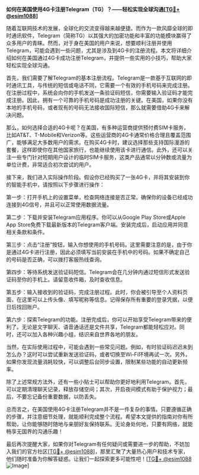 **如何在美国使用4G卡注册Telegram（TG）？——轻松实现全球沟通[[TG💪+ @esim1088](https://t.me/s/esim1088)]**

随着互联网技术的发展，全球化的交流变得越来越便捷。而作为一款风靡全球的即时通讯软件，Telegram（简称TG）以其强大的加密功能和丰富的功能模块赢得了众多用户的青睐。然而，对于身在美国的用户来说，想要顺利注册并使用Telegram，可能会遇到一些问题，尤其是涉及到4G卡的注册流程。本文将详细介绍如何在美国通过4G卡成功注册Telegram，并提供一些实用的小技巧，帮助大家轻松实现全球沟通。

首先，我们需要了解Telegram的基本注册流程。Telegram是一款基于互联网的即时通讯工具，与传统的短信或电话不同，它需要一个有效的手机号码来完成注册。在注册过程中，系统会向你的手机发送一条验证码短信，你需要输入验证码才能完成注册。因此，拥有一个可靠的手机号码是成功注册的关键。在美国，如果你没有本地的手机号码，或者现有的号码无法接收国际短信，那么就需要借助4G卡来解决问题。

那么，如何选择合适的4G卡呢？在美国，有多种运营商提供预付费SIM卡服务，比如AT&T、T-Mobile和Verizon等。这些运营商的4G卡通常价格合理且覆盖范围广，能够满足大多数用户的需求。在购买4G卡时，建议选择那些支持国际漫游的套餐，这样即使你在其他国家旅行，也能继续使用该卡进行通信。此外，还可以关注一些专门针对短期用户设计的临时SIM卡服务，这类产品通常以分钟数或流量为单位计费，非常适合初次尝试的用户。

接下来，我们进入实际操作阶段。假设你已经购买了一张4G卡，并将其安装到你的智能手机中，请按照以下步骤进行操作：

第一步：打开手机上的设置菜单，检查网络连接是否正常。确保你的设备已经成功连接到4G信号，并且可以正常使用数据流量。

第二步：下载并安装Telegram应用程序。你可以从Google Play Store或Apple App Store免费下载最新版本的Telegram客户端。安装完成后，启动应用并同意相关条款和条件。

第三步：点击“注册”按钮，输入你想使用的手机号码。这里需要注意的是，由于你是通过4G卡进行注册，因此必须填写当前安装在手机中的号码。如果不确定自己的号码是否正确，可以拨打客服热线查询。

第四步：等待系统发送验证码短信。Telegram会在几分钟内通过短信形式发送验证码至你的手机上。请留意收件箱，及时查收信息。

第五步：输入接收到的验证码，完成注册过程。此时，你会被引导至个人资料页面，在这里可以上传头像、填写昵称等信息。记得保存所有重要的登录凭据，以便日后找回账户。

第六步：探索Telegram的功能。注册完成后，你可以开始享受Telegram带来的便利了。无论是文字聊天、语音通话还是文件共享，Telegram都能轻松应对。同时，还可以加入各种兴趣小组，结识来自世界各地的朋友。

当然，在实际使用过程中，可能会遇到一些常见问题。例如，有时验证码迟迟未到怎么办？这时可以尝试重新发送验证码，或者切换至Wi-Fi环境再试一次。另外，如果你发现流量消耗较快，可以调整后台同步设置，限制某些功能的自动更新频率。

除了上述常规方法外，还有一些小贴士可以帮助你更好地利用Telegram。首先，可以定期清理聊天记录，释放存储空间；其次，开启夜间模式有助于保护视力；最后，不要忘记备份重要数据，以防丢失。

总而言之，在美国使用4G卡注册Telegram并不是一件复杂的事情。只要遵循正确的步骤，并注意细节处理，就能顺利完成整个流程。希望本文提供的指南对你有所帮助，让你能够随时随地与亲朋好友保持联系。无论身处何地，只要有网络，就能畅享无国界的沟通乐趣！

最后再次提醒大家，如果你对Telegram有任何疑问或需要进一步的帮助，不妨加入我们的官方社区[[TG💪+ @esim1088](https://t.me/s/esim1088)]，那里汇聚了大量热心用户和技术专家，他们随时准备为你解答疑惑。让我们一起探索更多可能性吧！[[TG💪+ @esim1088](https://t.me/s/esim1088) ![Image](https://i.postimg.cc/4NQfJmqS/Snipaste-2025-05-13-00-14-12.png)]